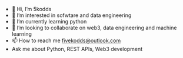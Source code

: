 - 👋 Hi, I’m 5kodds
- 👀 I’m interested in sofwtare and data engineering
- 🌱 I’m currently learning python
- 💞️ I’m looking to collaborate on web3, data engineering and machine learning
- 📫 How to reach me fivekodds@outlook.com
- Ask me about Python, REST APIs, Web3 development

<!---
5kodds/5kodds is a ✨ special ✨ repository because its `README.md` (this file) appears on your GitHub profile.
You can click the Preview link to take a look at your changes.
--->
